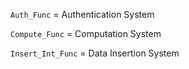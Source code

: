 
`Auth_Func` = Authentication System

`Compute_Func` = Computation System

`Insert_Int_Func` = Data Insertion System

